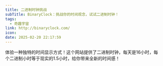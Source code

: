 ```yaml
---
title: 二进制时钟挑战
subTitle: BinaryClock：挑战你的时间观念，试试二进制时钟！
tags:
  - 奇趣宇宙
link: http://binaryclock.com/
icon: 
date: 2025-02-20 22:17:59
---
```


体验一种独特的时间显示方式！这个网站提供了二进制时钟，每天是16小时，每个二进制小时等于现实的1.5小时，给你带来全新的时间感！